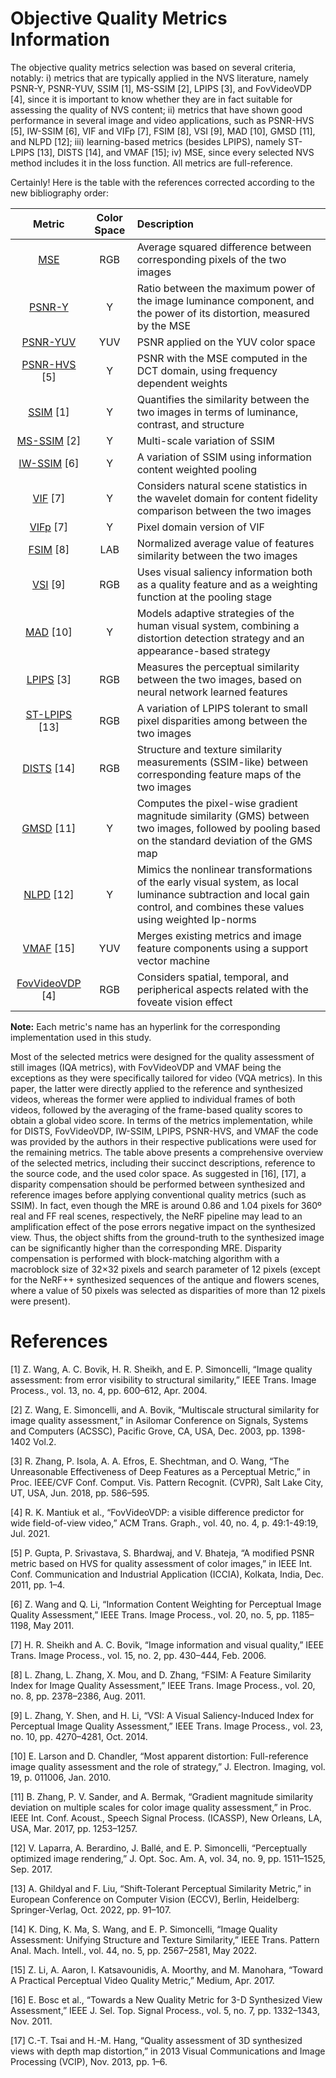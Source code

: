 # Objective Quality Metrics Information

The objective quality metrics selection was based on several criteria, notably: i) metrics that are typically applied in the NVS literature, namely PSNR-Y, PSNR-YUV, SSIM [1], MS-SSIM [2], LPIPS [3], and FovVideoVDP [4], since it is important to know whether they are in fact suitable for assessing the quality of NVS content; ii) metrics that have shown good performance in several image and video applications, such as PSNR-HVS [5], IW-SSIM [6], VIF and VIFp [7], FSIM [8], VSI [9], MAD [10], GMSD [11], and NLPD [12]; iii) learning-based metrics (besides LPIPS), namely ST-LPIPS [13], DISTS [14], and VMAF [15]; iv) MSE, since every selected NVS method includes it in the loss function. All metrics are full-reference.

Certainly! Here is the table with the references corrected according to the new bibliography order:

| Metric        | Color Space | Description                                                                                                   |
|:-------------:|:-----------:|:--------------------------------------------------------------------------------------------------------------|
| [MSE](https://scikit-image.org/docs/stable/api/skimage.metrics)           | RGB         | Average squared difference between corresponding pixels of the two images                                      |
| [PSNR-Y](https://scikit-image.org/docs/stable/api/skimage.metrics)        | Y           | Ratio between the maximum power of the image luminance component, and the power of its distortion, measured by the MSE |
| [PSNR-YUV](https://scikit-image.org/docs/stable/api/skimage.metrics)      | YUV         | PSNR applied on the YUV color space                                                                            |
| [PSNR-HVS](https://pypi.org/project/psnr-hvsm) [5] | Y           | PSNR with the MSE computed in the DCT domain, using frequency dependent weights                                |
| [SSIM](https://pypi.org/project/sewar) [1]      | Y           | Quantifies the similarity between the two images in terms of luminance, contrast, and structure                |
| [MS-SSIM](https://pypi.org/project/sewar) [2]   | Y           | Multi-scale variation of SSIM                                                                                  |
| [IW-SSIM](https://github.com/Jack-guo-xy/Python-IW-SSIM) [6]  | Y           | A variation of SSIM using information content weighted pooling                                                 |
| [VIF](https://pypi.org/project/sewar) [7]      | Y           | Considers natural scene statistics in the wavelet domain for content fidelity comparison between the two images |
| [VIFp](https://pypi.org/project/sewar) [7]     | Y           | Pixel domain version of VIF                                                                                    |
| [FSIM](https://pypi.org/project/IQA-pytorch) [8]     | LAB         | Normalized average value of features similarity between the two images                                         |
| [VSI](https://pypi.org/project/IQA-pytorch) [9]      | RGB         | Uses visual saliency information both as a quality feature and as a weighting function at the pooling stage     |
| [MAD](https://pypi.org/project/IQA-pytorch) [10]      | Y           | Models adaptive strategies of the human visual system, combining a distortion detection strategy and an appearance-based strategy |
| [LPIPS](https://github.com/richzhang/PerceptualSimilarity) [3]     | RGB         | Measures the perceptual similarity between the two images, based on neural network learned features             |
| [ST-LPIPS](https://pypi.org/project/IQA-pytorch) [13] | RGB         | A variation of LPIPS tolerant to small pixel disparities among between the two images                          |
| [DISTS](https://github.com/dingkeyan93/DISTS) [14]    | RGB         | Structure and texture similarity measurements (SSIM-like) between corresponding feature maps of the two images  |
| [GMSD](https://pypi.org/project/IQA-pytorch) [11]     | Y           | Computes the pixel-wise gradient magnitude similarity (GMS) between two images, followed by pooling based on the standard deviation of the GMS map |
| [NLPD](https://pypi.org/project/IQA-pytorch) [12]     | Y           | Mimics the nonlinear transformations of the early visual system, as local luminance subtraction and local gain control, and combines these values using weighted lp-norms |
| [VMAF](https://github.com/Netflix/vmaf) [15]     | YUV         | Merges existing metrics and image feature components using a support vector machine                             |
| [FovVideoVDP](https://github.com/gfxdisp/FovVideoVDP) [4] | RGB       | Considers spatial, temporal, and peripherical aspects related with the foveate vision effect                    |

**Note:** Each metric's name has an hyperlink for the corresponding implementation used in this study.

Most of the selected metrics were designed for the quality assessment of still images (IQA metrics), with FovVideoVDP and VMAF being the exceptions as they were specifically tailored for video (VQA metrics). In this paper, the latter were directly applied to the reference and synthesized videos, whereas the former were applied to individual frames of both videos, followed by the averaging of the frame-based quality scores to obtain a global video score. In terms of the metrics implementation, while for DISTS, FovVideoVDP, IW-SSIM, LPIPS, PSNR-HVS, and VMAF the code was provided by the authors in their respective publications were used for the remaining metrics. The table above presents a comprehensive overview of the selected metrics, including their succinct descriptions, reference to the source code, and the used color space. As suggested in [16], [17], a disparity compensation should be performed between synthesized and reference images before applying conventional quality metrics (such as SSIM). In fact, even though the MRE is around 0.86 and 1.04 pixels for 360º real and FF real scenes, respectively, the NeRF pipeline may lead to an amplification effect of the pose errors negative impact on the synthesized view. Thus, the object shifts from the ground-truth to the synthesized image can be significantly higher than the corresponding MRE. Disparity compensation is performed with block-matching algorithm with a macroblock size of 32×32 pixels and search parameter of 12 pixels (except for the NeRF++ synthesized sequences of the antique and flowers scenes, where a value of 50 pixels was selected as disparities of more than 12 pixels were present).

# References

[1] Z. Wang, A. C. Bovik, H. R. Sheikh, and E. P. Simoncelli, “Image quality assessment: from error visibility to structural similarity,” IEEE Trans. Image Process., vol. 13, no. 4, pp. 600–612, Apr. 2004.

[2] Z. Wang, E. Simoncelli, and A. Bovik, “Multiscale structural similarity for image quality assessment,” in Asilomar Conference on Signals, Systems and Computers (ACSSC), Pacific Grove, CA, USA, Dec. 2003, pp. 1398-1402 Vol.2.

[3] R. Zhang, P. Isola, A. A. Efros, E. Shechtman, and O. Wang, “The Unreasonable Effectiveness of Deep Features as a Perceptual Metric,” in Proc. IEEE/CVF Conf. Comput. Vis. Pattern Recognit. (CVPR), Salt Lake City, UT, USA, Jun. 2018, pp. 586–595.

[4] R. K. Mantiuk et al., “FovVideoVDP: a visible difference predictor for wide field-of-view video,” ACM Trans. Graph., vol. 40, no. 4, p. 49:1-49:19, Jul. 2021.

[5] P. Gupta, P. Srivastava, S. Bhardwaj, and V. Bhateja, “A modified PSNR metric based on HVS for quality assessment of color images,” in IEEE Int. Conf. Communication and Industrial Application (ICCIA), Kolkata, India, Dec. 2011, pp. 1–4.

[6] Z. Wang and Q. Li, “Information Content Weighting for Perceptual Image Quality Assessment,” IEEE Trans. Image Process., vol. 20, no. 5, pp. 1185–1198, May 2011.

[7] H. R. Sheikh and A. C. Bovik, “Image information and visual quality,” IEEE Trans. Image Process., vol. 15, no. 2, pp. 430–444, Feb. 2006.

[8] L. Zhang, L. Zhang, X. Mou, and D. Zhang, “FSIM: A Feature Similarity Index for Image Quality Assessment,” IEEE Trans. Image Process., vol. 20, no. 8, pp. 2378–2386, Aug. 2011.

[9] L. Zhang, Y. Shen, and H. Li, “VSI: A Visual Saliency-Induced Index for Perceptual Image Quality Assessment,” IEEE Trans. Image Process., vol. 23, no. 10, pp. 4270–4281, Oct. 2014.

[10] E. Larson and D. Chandler, “Most apparent distortion: Full-reference image quality assessment and the role of strategy,” J. Electron. Imaging, vol. 19, p. 011006, Jan. 2010.

[11] B. Zhang, P. V. Sander, and A. Bermak, “Gradient magnitude similarity deviation on multiple scales for color image quality assessment,” in Proc. IEEE Int. Conf. Acoust., Speech Signal Process. (ICASSP), New Orleans, LA, USA, Mar. 2017, pp. 1253–1257.

[12] V. Laparra, A. Berardino, J. Ballé, and E. P. Simoncelli, “Perceptually optimized image rendering,” J. Opt. Soc. Am. A, vol. 34, no. 9, pp. 1511–1525, Sep. 2017.

[13] A. Ghildyal and F. Liu, “Shift-Tolerant Perceptual Similarity Metric,” in European Conference on Computer Vision (ECCV), Berlin, Heidelberg: Springer-Verlag, Oct. 2022, pp. 91–107.

[14] K. Ding, K. Ma, S. Wang, and E. P. Simoncelli, “Image Quality Assessment: Unifying Structure and Texture Similarity,” IEEE Trans. Pattern Anal. Mach. Intell., vol. 44, no. 5, pp. 2567–2581, May 2022.

[15] Z. Li, A. Aaron, I. Katsavounidis, A. Moorthy, and M. Manohara, “Toward A Practical Perceptual Video Quality Metric,” Medium, Apr. 2017.

[16] E. Bosc et al., “Towards a New Quality Metric for 3-D Synthesized View Assessment,” IEEE J. Sel. Top. Signal Process., vol. 5, no. 7, pp. 1332–1343, Nov. 2011.

[17] C.-T. Tsai and H.-M. Hang, “Quality assessment of 3D synthesized views with depth map distortion,” in 2013 Visual Communications and Image Processing (VCIP), Nov. 2013, pp. 1–6.
